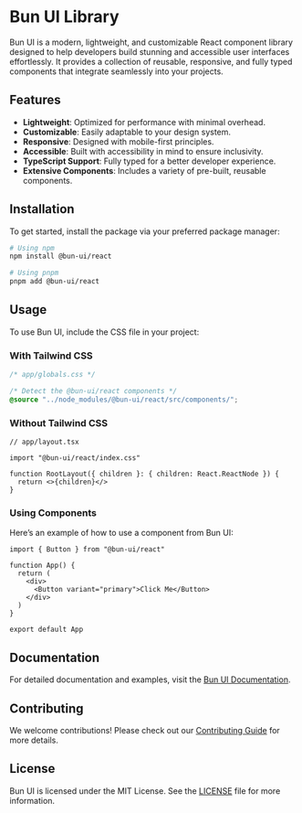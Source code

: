 # Bun UI Library

Bun UI is a modern, lightweight, and customizable React component library designed to help developers build stunning and accessible user interfaces effortlessly. It provides a collection of reusable, responsive, and fully typed components that integrate seamlessly into your projects.

## Features

- **Lightweight**: Optimized for performance with minimal overhead.
- **Customizable**: Easily adaptable to your design system.
- **Responsive**: Designed with mobile-first principles.
- **Accessible**: Built with accessibility in mind to ensure inclusivity.
- **TypeScript Support**: Fully typed for a better developer experience.
- **Extensive Components**: Includes a variety of pre-built, reusable components.

## Installation

To get started, install the package via your preferred package manager:

```bash
# Using npm
npm install @bun-ui/react

# Using pnpm
pnpm add @bun-ui/react
```

## Usage

To use Bun UI, include the CSS file in your project:

### With Tailwind CSS

```css
/* app/globals.css */

/* Detect the @bun-ui/react components */
@source "../node_modules/@bun-ui/react/src/components/";

```

### Without Tailwind CSS

```tsx
// app/layout.tsx

import "@bun-ui/react/index.css"

function RootLayout({ children }: { children: React.ReactNode }) {
  return <>{children}</>
}
```

### Using Components

Here’s an example of how to use a component from Bun UI:

```tsx
import { Button } from "@bun-ui/react"

function App() {
  return (
    <div>
      <Button variant="primary">Click Me</Button>
    </div>
  )
}

export default App
```

## Documentation

For detailed documentation and examples, visit the [Bun UI Documentation](https://your-docs-url.com).

## Contributing

We welcome contributions! Please check out our [Contributing Guide](https://your-contributing-guide-url.com) for more details.

## License

Bun UI is licensed under the MIT License. See the [LICENSE](./LICENSE) file for more information.
